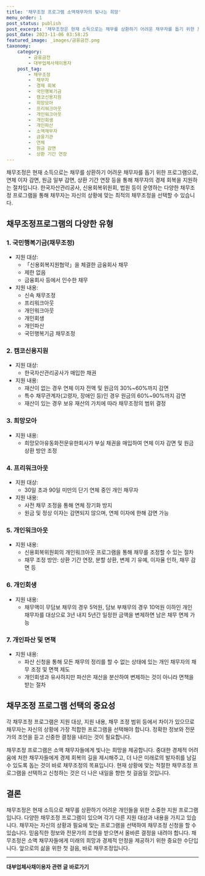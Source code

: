 ```yaml
---
title: '채무조정 프로그램 소액채무자의 빛나는 희망'
menu_order: 1
post_status: publish
post_excerpt: '채무조정은 현재 소득으로는 채무를 상환하기 어려운 채무자를 돕기 위한 프로그램으로, 연체 이자 감면, 원금 일부 감면, 상환 기간 연장 등을 통해 채무자의 경제 회복을 지원하는 절차입니다. 한국자산관리공사, 신용회복위원회, 법원 등이 운영하는 다양한 채무조정 프로그램을 통해 채무자는 자신의 상황에 맞는 최적의 채무조정을 선택할 수 있습니다.'
post_date: 2023-11-06 03:58:25
featured_image: _images/금융금전.png
taxonomy:
    category:
        - 금융금전
        - 대부업체사채이용자
    post_tag:
        - 채무조정
        -  채무자
        -  경제 회복
        -  국민행복기금
        -  캠코신용지원
        -  희망모아
        -  프리워크아웃
        -  개인워크아웃
        -  개인회생
        -  개인파산
        -  소액채무자
        -  금융기관
        -  연체
        -  원금 감면
        -  상환 기간 연장
---
```



채무조정은 현재 소득으로는 채무를 상환하기 어려운 채무자를 돕기 위한 프로그램으로, 연체 이자 감면, 원금 일부 감면, 상환 기간 연장 등을 통해 채무자의 경제 회복을 지원하는 절차입니다. 한국자산관리공사, 신용회복위원회, 법원 등이 운영하는 다양한 채무조정 프로그램을 통해 채무자는 자신의 상황에 맞는 최적의 채무조정을 선택할 수 있습니다.

## 채무조정프로그램의 다양한 유형

### 1. 국민행복기금(채무조정)

- 지원 대상:
  - 「신용회복지원협약」을 체결한 금융회사 채무
  - 제한 없음
  - 금융회사 등에서 인수한 채무
- 지원 내용: 
  - 신속 채무조정
  - 프리워크아웃
  - 개인워크아웃
  - 개인회생
  - 개인파산
  - 국민행복기금 채무조정

### 2. 캠코신용지원

- 지원 대상: 
  - 한국자산관리공사가 매입한 채권
- 지원 내용: 
  - 재산이 없는 경우 연체 이자 전액 및 원금의 30%~60%까지 감면
  - 특수 채무관계자(고령자, 장애인 등)인 경우 원금의 60%~90%까지 감면
  - 재산이 있는 경우 보유 재산의 가치에 따라 채무조정의 범위 결정

### 3. 희망모아

- 지원 내용: 
  - 희망모아유동화전문유한회사가 부실 채권을 매입하여 연체 이자 감면 및 원금 상환 방안 조정

### 4. 프리워크아웃

- 지원 대상: 
  - 30일 초과 90일 미만의 단기 연체 중인 개인 채무자
- 지원 내용: 
  - 사전 채무 조정을 통해 연체 장기화 방지
  - 원금 및 정상 이자는 감면되지 않으며, 연체 이자에 한해 감면 가능

### 5. 개인워크아웃

- 지원 내용: 
  - 신용회복위원회의 개인워크아웃 프로그램을 통해 채무를 조정할 수 있는 절차
  - 채무 조정 방안: 상환 기간 연장, 분할 상환, 변제 기 유예, 이자율 인하, 채무 감면 등

### 6. 개인회생

- 지원 내용: 
  - 채무액이 무담보 채무의 경우 5억원, 담보 부채무의 경우 10억원 이하인 개인 채무자를 대상으로 3년 내지 5년간 일정한 금액을 변제하면 남은 채무 면제 가능

### 7. 개인파산 및 면책

- 지원 내용: 
  - 파산 신청을 통해 모든 채무의 정리를 할 수 없는 상태에 있는 개인 채무자의 채무 조정 및 면책 제도
  - 개인회생과 유사하지만 파산은 재산을 분산하여 변제하는 것이 아니라 면책을 받는 절차

## 채무조정 프로그램 선택의 중요성

각 채무조정 프로그램은 지원 대상, 지원 내용, 채무 조정 범위 등에서 차이가 있으므로 채무자는 자신의 상황에 가장 적합한 프로그램을 선택해야 합니다. 정확한 정보와 전문가의 조언을 듣고 신중한 결정을 내리는 것이 필요합니다.

채무조정 프로그램은 소액 채무자들에게 빛나는 희망을 제공합니다. 중대한 경제적 어려움에 처한 채무자들에게 경제 회복의 길을 제시해주고, 더 나은 미래로의 발자취를 남길 수 있도록 돕는 것이 바로 채무조정의 목표입니다. 현재 상황에 맞는 적절한 채무조정 프로그램을 선택하고 신청하는 것은 더 나은 내일을 향한 첫 걸음일 것입니다.

## 결론

채무조정은 현재 소득으로 채무를 상환하기 어려운 개인들을 위한 소중한 지원 프로그램입니다. 다양한 채무조정 프로그램이 있으며 각기 다른 지원 대상과 내용을 가지고 있습니다. 채무자는 자신의 상황과 필요에 맞는 프로그램을 선택하여 채무조정 신청을 할 수 있습니다. 믿음직한 정보와 전문가의 조언을 받으면서 올바른 결정을 내려야 합니다. 채무조정은 소액 채무자들에게 미래의 희망과 경제적 안정을 제공하기 위한 중요한 수단입니다. 앞으로의 삶을 위한 첫 걸음, 바로 채무조정입니다.
<!-- wp:separator -->
<hr class="wp-block-separator has-alpha-channel-opacity"/>
<!-- /wp:separator -->

<!-- wp:group {"backgroundColor":"base","layout":{"type":"constrained"}} -->
<div class="wp-block-group has-base-background-color has-background"><!-- wp:paragraph {"align":"center","fontSize":"medium"} -->
<p class="has-text-align-center has-large-font-size"><strong>대부업체사채이용자 관련 글 바로가기</strong></p>
<!-- /wp:paragraph -->


<!-- wp:latest-posts
{"categories":[{"id":13558,"count":19,"description":"","link":"https://uknowlaw.com/category/%eb%8c%80%eb%b6%80%ec%97%85%ec%b2%b4%ec%82%ac%ec%b1%84%ec%9d%b4%ec%9a%a9%ec%9e%90/","name":"대부업체사채이용자","slug":"대부업체사채이용자","taxonomy":"category","parent":0,"meta":[],"_links":{"self":[{"href":"https://uknowlaw.com/wp-json/wp/v2/categories/13558"}],"collection":[{"href":"https://uknowlaw.com/wp-json/wp/v2/categories"}],"about":[{"href":"https://uknowlaw.com/wp-json/wp/v2/taxonomies/category"}],"wp:post_type":[{"href":"https://uknowlaw.com/wp-json/wp/v2/posts?categories=13558"}],"curies":[{"name":"wp","href":"https://api.w.org/{rel}","templated":true}]}}],"postsToShow":100,"excerptLength":28,"postLayout":"grid","columns":2,"featuredImageAlign":"left","featuredImageSizeSlug":"large","fontSize":"small"} /--></div>
<!-- /wp:group -->